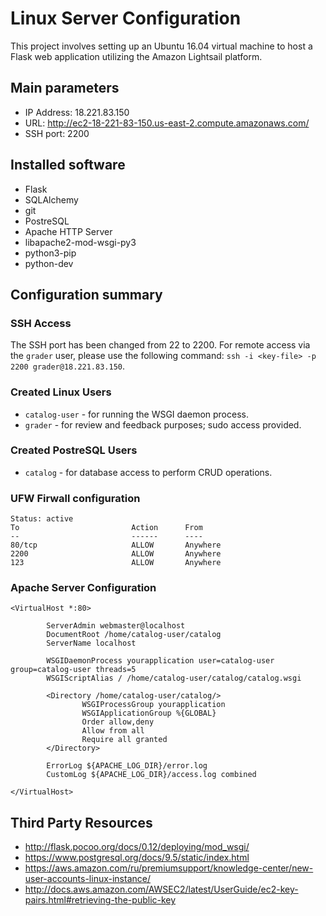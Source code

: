 # Linux Server Configuration 

This project involves setting up an Ubuntu 16.04 virtual machine to host a Flask web application utilizing the Amazon Lightsail platform.

## Main parameters
* IP Address: 18.221.83.150
* URL: http://ec2-18-221-83-150.us-east-2.compute.amazonaws.com/
* SSH port: 2200

## Installed software
* Flask
* SQLAlchemy
* git
* PostreSQL
* Apache HTTP Server
* libapache2-mod-wsgi-py3
* python3-pip
* python-dev

## Configuration summary
### SSH Access
The SSH port has been changed from 22 to 2200. For remote access via the `grader` user, please use the following command:
`ssh -i <key-file> -p 2200 grader@18.221.83.150`.

### Created Linux Users
* `catalog-user` - for running the WSGI daemon process.
* `grader` - for review and feedback purposes; sudo access provided.

### Created PostreSQL Users
* `catalog` - for database access to perform CRUD operations.

### UFW Firwall configuration
```
Status: active
To                         Action      From
--                         ------      ----
80/tcp                     ALLOW       Anywhere                  
2200                       ALLOW       Anywhere                  
123                        ALLOW       Anywhere  
```

### Apache Server Configuration
```
<VirtualHost *:80>

        ServerAdmin webmaster@localhost
        DocumentRoot /home/catalog-user/catalog
        ServerName localhost

        WSGIDaemonProcess yourapplication user=catalog-user group=catalog-user threads=5
        WSGIScriptAlias / /home/catalog-user/catalog/catalog.wsgi

        <Directory /home/catalog-user/catalog/>
                WSGIProcessGroup yourapplication
                WSGIApplicationGroup %{GLOBAL}
                Order allow,deny
                Allow from all
                Require all granted
        </Directory>

        ErrorLog ${APACHE_LOG_DIR}/error.log
        CustomLog ${APACHE_LOG_DIR}/access.log combined

</VirtualHost>

```

## Third Party Resources
* http://flask.pocoo.org/docs/0.12/deploying/mod_wsgi/
* https://www.postgresql.org/docs/9.5/static/index.html
* https://aws.amazon.com/ru/premiumsupport/knowledge-center/new-user-accounts-linux-instance/
* http://docs.aws.amazon.com/AWSEC2/latest/UserGuide/ec2-key-pairs.html#retrieving-the-public-key

